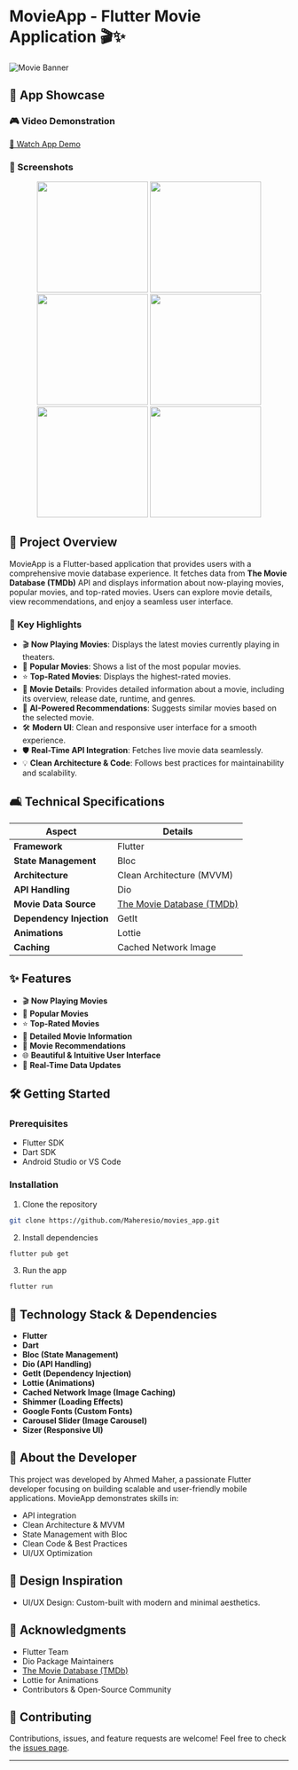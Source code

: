 # MovieApp - Flutter Movie Application 🎬✨

![Movie Banner](movie.jpg)

## 🎥 App Showcase

### 🎮 Video Demonstration
[🎥 Watch App Demo](https://drive.google.com/file/d/1_I_xSI6Tzy_4Mu-VwSR8UkGvKlmnUFZG/view?usp=sharing)
### 📱 Screenshots
<p align="center">
  <img src="1.png" width="200" />
  <img src="2.png" width="200" />
  <img src="3.png" width="200" />
  <img src="4.png" width="200" />
  <img src="5.png" width="200" />
  <img src="6.png" width="200" />
</p>

## 🚀 Project Overview

MovieApp is a Flutter-based application that provides users with a comprehensive movie database experience. It fetches data from **The Movie Database (TMDb)** API and displays information about now-playing movies, popular movies, and top-rated movies. Users can explore movie details, view recommendations, and enjoy a seamless user interface.

### 🔑 Key Highlights
- 🎬 **Now Playing Movies**: Displays the latest movies currently playing in theaters.
- 🍿 **Popular Movies**: Shows a list of the most popular movies.
- ⭐ **Top-Rated Movies**: Displays the highest-rated movies.
- 📖 **Movie Details**: Provides detailed information about a movie, including its overview, release date, runtime, and genres.
- 🤖 **AI-Powered Recommendations**: Suggests similar movies based on the selected movie.
- 🛠️ **Modern UI**: Clean and responsive user interface for a smooth experience.
- 🛡️ **Real-Time API Integration**: Fetches live movie data seamlessly.
- 💡 **Clean Architecture & Code**: Follows best practices for maintainability and scalability.

## 🛋️ Technical Specifications

| Aspect | Details |
|--------|---------|
| **Framework** | Flutter |
| **State Management** | Bloc |
| **Architecture** | Clean Architecture (MVVM) |
| **API Handling** | Dio |
| **Movie Data Source** | [The Movie Database (TMDb)](https://www.themoviedb.org/) |
| **Dependency Injection** | GetIt |
| **Animations** | Lottie |
| **Caching** | Cached Network Image |

## ✨ Features

- 🎬 **Now Playing Movies**
- 🍿 **Popular Movies**
- ⭐ **Top-Rated Movies**
- 📖 **Detailed Movie Information**
- 🤖 **Movie Recommendations**
- 🌐 **Beautiful & Intuitive User Interface**
- 🔄 **Real-Time Data Updates**

## 🛠️ Getting Started

### Prerequisites
- Flutter SDK
- Dart SDK
- Android Studio or VS Code

### Installation
1. Clone the repository
```bash
git clone https://github.com/Maheresio/movies_app.git
```

2. Install dependencies
```bash
flutter pub get
```

3. Run the app
```bash
flutter run
```

## 🤝 Technology Stack & Dependencies
- **Flutter**
- **Dart**
- **Bloc (State Management)**
- **Dio (API Handling)**
- **GetIt (Dependency Injection)**
- **Lottie (Animations)**
- **Cached Network Image (Image Caching)**
- **Shimmer (Loading Effects)**
- **Google Fonts (Custom Fonts)**
- **Carousel Slider (Image Carousel)**
- **Sizer (Responsive UI)**

## 🤝 About the Developer
This project was developed by Ahmed Maher, a passionate Flutter developer focusing on building scalable and user-friendly mobile applications. MovieApp demonstrates skills in:
- API integration
- Clean Architecture & MVVM
- State Management with Bloc
- Clean Code & Best Practices
- UI/UX Optimization

## 🎨 Design Inspiration
- UI/UX Design: Custom-built with modern and minimal aesthetics.

## 💪 Acknowledgments
- Flutter Team
- Dio Package Maintainers
- [The Movie Database (TMDb)](https://www.themoviedb.org/)
- Lottie for Animations
- Contributors & Open-Source Community

## 🙏 Contributing
Contributions, issues, and feature requests are welcome! Feel free to check the [issues page](https://github.com/Maheresio/movie-app/issues).

---

